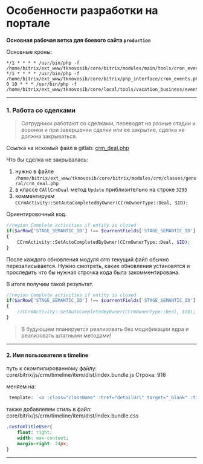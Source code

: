 # Особенности разработки на портале

**Основная рабочая ветка для боевого сайта `production`**

Основные кроны:
```cronexp 
*/1 * * * * /usr/bin/php -f /home/bitrix/ext_www/tknovosib/core/bitrix/modules/main/tools/cron_events.php
*/1 * * * * /usr/bin/php -f /home/bitrix/ext_www/tknovosib/core/bitrix/php_interface/cron_events.php
0 10 * * * /usr/bin/php -f /home/bitrix/ext_www/tknovosib/core/local/tools/vacation_business/event.php
```

---

### 1. Работа со сделками
> Сотрудники работают со сделками, переводят на разные стадии и воронки и при завершении сделки или ее закрытие, сделка не должна закрываться.

Ссылка на искомый файл в gitlab: [crm_deal.php](https://git.vedteam.ru/web/tknovosib/-/blame/production/core/bitrix/modules/crm/classes/general/crm_deal.php?page=4#L3290 "Ссылка на искомый файл в gitlab")

Что бы сделка не закрывалась:
1. нужно в файле `/home/bitrix/ext_www/tknovosib/core/bitrix/modules/crm/classes/general/crm_deal.php`
2. в классе `CAllCrmDeal` метод `Update` приблизительно на строке `3293`
3. комментируем `CCrmActivity::SetAutoCompletedByOwner(CCrmOwnerType::Deal, $ID);`

Ориентировочный код.
```php
//region Complete activities if entity is closed
if($arRow['STAGE_SEMANTIC_ID'] !== $currentFields['STAGE_SEMANTIC_ID'] && $currentFields['STAGE_SEMANTIC_ID'] !== Bitrix\Crm\PhaseSemantics::PROCESS)
{
    CCrmActivity::SetAutoCompletedByOwner(CCrmOwnerType::Deal, $ID);
}
```

После каждого обновления модуля crm текущий файл обычно перезаписывается. Нужно смотреть, какие обновления установятся и проследить что бы нужная строчка кода была закомментирована.

В итоге получим такой результат.
```php
//region Complete activities if entity is closed
if($arRow['STAGE_SEMANTIC_ID'] !== $currentFields['STAGE_SEMANTIC_ID'] && $currentFields['STAGE_SEMANTIC_ID'] !== Bitrix\Crm\PhaseSemantics::PROCESS)
{
    //CCrmActivity::SetAutoCompletedByOwner(CCrmOwnerType::Deal, $ID);
}
```

> В будующем планируется реализовать без модификации ядра и реализовать штатными методами!

---

#### 2. Имя пользователя в timeline

путь к скомпилированному файлу: core/bitrix/js/crm/timeline/item/dist/index.bundle.js
Строка: 918

меняем на:
```js
 template: `<a :class="className" :href="detailUrl" target="_blank" :title="title"><div class="customTitleUser">{{title}}</div><i :style="styles"></i></a>`
```

также добавлеяем стиль в файл: core/bitrix/js/crm/timeline/item/dist/index.bundle.css
```css
.customTitleUser{
	float: right;
	width: max-content;
	margin-right: 24px;
}
```

---
